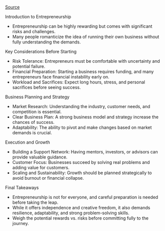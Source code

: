[Source](https://hbr.org/2020/07/so-you-want-to-be-an-entrepreneur)

Introduction to Entrepreneurship

- Entrepreneurship can be highly rewarding but comes with significant risks and challenges.
- Many people romanticize the idea of running their own business without fully understanding the demands.

Key Considerations Before Starting

- Risk Tolerance: Entrepreneurs must be comfortable with uncertainty and potential failure.
- Financial Preparation: Starting a business requires funding, and many entrepreneurs face financial instability early on.
- Workload and Sacrifices: Expect long hours, stress, and personal sacrifices before seeing success.

Business Planning and Strategy

- Market Research: Understanding the industry, customer needs, and competition is essential.
- Clear Business Plan: A strong business model and strategy increase the chances of success.
- Adaptability: The ability to pivot and make changes based on market demands is crucial.

Execution and Growth

- Building a Support Network: Having mentors, investors, or advisors can provide valuable guidance.
- Customer Focus: Businesses succeed by solving real problems and adding value for customers.
- Scaling and Sustainability: Growth should be planned strategically to avoid burnout or financial collapse.

Final Takeaways

- Entrepreneurship is not for everyone, and careful preparation is needed before taking the leap.
- While it offers independence and creative freedom, it also demands resilience, adaptability, and strong problem-solving skills.
- Weigh the potential rewards vs. risks before committing fully to the journey.


